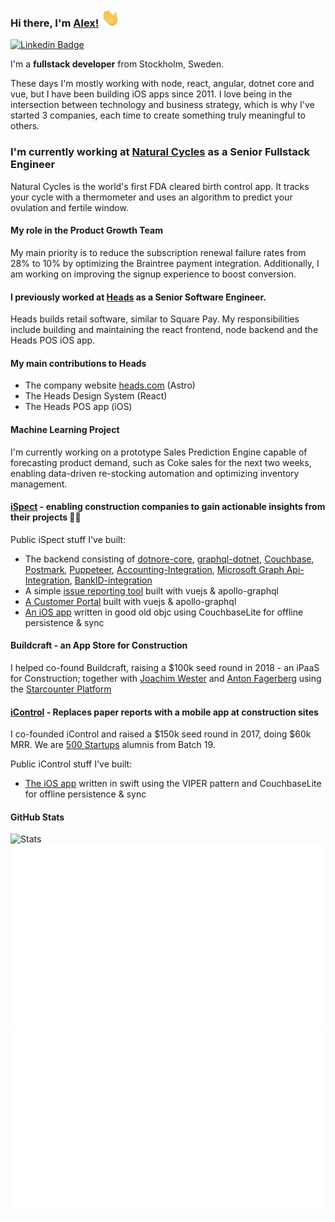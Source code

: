 ### Hi there, I'm [Alex!](https://alexselling.com) <img src="https://raw.githubusercontent.com/sellingsolutions/sellingsolutions/master/wave.gif" width="30px">

[![Linkedin Badge](https://img.shields.io/badge/-Alexander%20Selling-6633cc?style=flat-square&logo=Linkedin&logoColor=white&link=https://www.linkedin.com/in/alexanderselling/)](https://www.linkedin.com/in/alexanderselling/) 

I'm a **fullstack developer** from Stockholm, Sweden.

These days I'm mostly working with node, react, angular, dotnet core and vue, but I have been building iOS apps since 2011.
I love being in the intersection between technology and business strategy, which is why I've started 3 companies, each time to create something truly meaningful to others.  

### I'm currently working at [Natural Cycles](https://naturalcycles.com) as a Senior Fullstack Engineer
Natural Cycles is the world's first FDA cleared birth control app. It tracks your cycle with a thermometer and uses an algorithm to predict your ovulation and fertile window.

#### My role in the Product Growth Team
My main priority is to reduce the subscription renewal failure rates from 28% to 10% by optimizing the Braintree payment integration. Additionally, I am working on improving the signup experience to boost conversion.

#### I previously worked at [Heads](https://heads.com/) as a Senior Software Engineer.
Heads builds retail software, similar to Square Pay. My responsibilities include building and maintaining the react frontend, node backend and the Heads POS iOS app.  

#### My main contributions to Heads
- The company website [heads.com](https://heads.com/) (Astro)
- The Heads Design System (React)
- The Heads POS app (iOS)
  
#### Machine Learning Project
I'm currently working on a prototype Sales Prediction Engine capable of forecasting product demand, such as Coke sales for the next two weeks, enabling data-driven re-stocking automation and optimizing inventory management.

#### [iSpect](https://ispect.se?lang=en) - enabling construction companies to gain actionable insights from their projects 👷‍♂️ 

Public iSpect stuff I've built:
- The backend consisting of [dotnore-core](https://github.com/dotnet/core), [graphql-dotnet](https://github.com/graphql-dotnet/graphql-dotnet), [Couchbase](https://www.couchbase.com/), [Postmark](https://postmarkapp.com/), [Puppeteer](https://www.puppeteersharp.com/), [Accounting-Integration](https://www.accounting.pe/), [Microsoft Graph Api-Integration](https://docs.microsoft.com/en-us/graph/outlook-calendar-concept-overview), [BankID-integration](https://www.bankid.com/en)
- A simple [issue reporting tool](https://aterrapportering.stage.ispect.se/?token=ZGFtaWFuX2N6dWJhX2ptX3NlX19pcmVwb3J0bGl0ZV90b2tlbg%3D%3D&p=project_1519207592_dbdd0937-5d39-4896-9643-679536ebb2d6&f=) built with vuejs & apollo-graphql
- [A Customer Portal](https://app.ispect.se) built with vuejs & apollo-graphql
- [An iOS app](https://apps.apple.com/se/app/ispect/id905912432) written in good old objc using CouchbaseLite for offline persistence & sync

#### Buildcraft - an App Store for Construction
I helped co-found Buildcraft, raising a $100k seed round in 2018 - an iPaaS for Construction; together with [Joachim Wester](https://github.com/Starcounter-Jack) and [Anton Fagerberg](https://www.linkedin.com/in/aejfager/) using the [Starcounter Platform](https://starcounter.com/)

#### [iControl](https://icontrolapp.se/en) - Replaces paper reports with a mobile app at construction sites
I co-founded iControl and raised a $150k seed round in 2017, doing $60k MRR. We are [500 Startups](https://500.co/) alumnis from Batch 19.

Public iControl stuff I've built:
- [The iOS app](https://apps.apple.com/se/app/icontrol/id960717076?l=en) written in swift using the VIPER pattern and CouchbaseLite for offline persistence & sync

#### GitHub Stats
![Stats](https://github-readme-stats.vercel.app/api?username=sellingsolutions&show_icons=true&theme=dracula&count_private=true&hide=prs,stars)
![Langauges](https://github.com/sellingsolutions/github-stats/blob/master/generated/languages.svg)
![Overview](https://github.com/sellingsolutions/github-stats/blob/master/generated/overview.svg)

<!--START_SECTION:waka-->
<!--END_SECTION:waka-->
